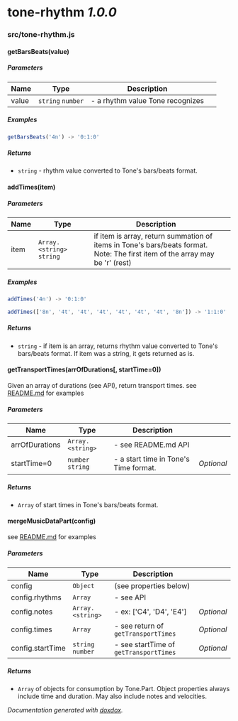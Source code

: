 # tone-rhythm *1.0.0*



### src/tone-rhythm.js


#### getBarsBeats(value) 






##### Parameters

| Name | Type | Description |  |
| ---- | ---- | ----------- | -------- |
| value | `string` `number`  | - a rhythm value Tone recognizes | &nbsp; |




##### Examples

```javascript
getBarsBeats('4n') -> '0:1:0'
```


##### Returns


- `string`  - rhythm value converted to Tone's bars/beats format.



#### addTimes(item) 






##### Parameters

| Name | Type | Description |  |
| ---- | ---- | ----------- | -------- |
| item | `Array.<string>` `string`  | if item is array, return summation of items in Tone's bars/beats format.<br>   Note: The first item of the array may be 'r' (rest) | &nbsp; |




##### Examples

```javascript
addTimes('4n') -> '0:1:0'
```
```javascript
addTimes(['8n', '4t', '4t', '4t', '4t', '4t', '4t', '8n']) -> '1:1:0'
```


##### Returns


- `string`  - if item is an array, returns rhythm value converted to Tone's bars/beats format.
If item was a string, it gets returned as is.



#### getTransportTimes(arrOfDurations[, startTime&#x3D;0]) 

Given an array of durations (see API), return transport times.
see [README.md](README.md) for examples




##### Parameters

| Name | Type | Description |  |
| ---- | ---- | ----------- | -------- |
| arrOfDurations | `Array.<string>`  | - see README.md API | &nbsp; |
| startTime&#x3D;0 | `number` `string`  | - a start time in Tone's Time format. | *Optional* |




##### Returns


- `Array`  of start times in Tone's bars/beats format.



#### mergeMusicDataPart(config) 

see [README.md](README.md) for examples




##### Parameters

| Name | Type | Description |  |
| ---- | ---- | ----------- | -------- |
| config | `Object`  | (see properties below) | &nbsp; |
| config.rhythms | `Array`  | - see API | &nbsp; |
| config.notes | `Array.<string>`  | - ex: ['C4', 'D4', 'E4'] | *Optional* |
| config.times | `Array`  | - see return of `getTransportTimes` | *Optional* |
| config.startTime | `string` `number`  | - see startTime of `getTransportTimes` | *Optional* |




##### Returns


- `Array`  of objects for consumption by Tone.Part. Object properties always include time and duration. May also include notes and velocities.




*Documentation generated with [doxdox](https://github.com/neogeek/doxdox).*
